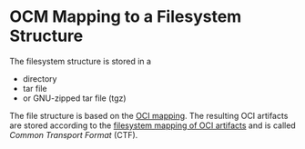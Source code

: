 # OCM Mapping to a Filesystem Structure

The filesystem structure is stored in a 
- directory
- tar file
- or GNU-zipped tar file (tgz)

The file structure is based on the [OCI mapping](../oci/README.md).
The resulting OCI artifacts are stored according to the
[filesystem mapping of OCI artifacts](../../../../pkg/contexts/oci/repositories/ctf/README.md)
and is called *Common Transport Format* (CTF).


